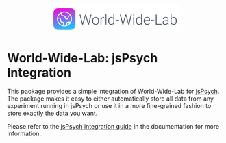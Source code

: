 <p align="center">
  <img alt="The World-Wide-Lab Logo" src="../../img/logo.svg" width="60%">
</p>

# World-Wide-Lab: jsPsych Integration

This package provides a simple integration of World-Wide-Lab for [jsPsych](https://www.jspsych.org/). The package makes it easy to either automatically store all data from any experiment running in jsPsych or use it in a more fine-grained fashion to store exactly the data you want.

Please refer to the [jsPsych integration guide](/docs/guides/integration-jsPsych.md) in the documentation for more information.
